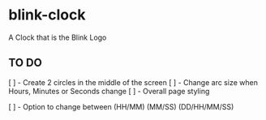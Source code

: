 # blink-clock
A Clock that is the Blink Logo


## TO DO 
[ ] - Create 2 circles in the middle of the screen
[ ] - Change arc size when Hours, Minutes or Seconds change
[ ] - Overall page styling

[ ] - Option to change between (HH/MM) (MM/SS) (DD/HH/MM/SS)

